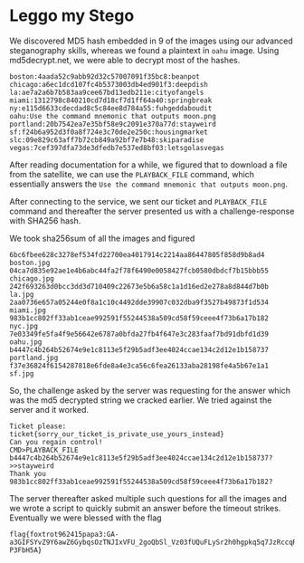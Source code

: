 # Leggo my Stego

We discovered MD5 hash embedded in 9 of the images using our advanced steganography skills, whereas we found a plaintext in `oahu` image. Using md5decrypt.net, we were able to decrypt most of the hashes.

```
boston:4aada52c9abb92d32c57007091f35bc8:beanpot
chicago:a6ec1dcd107fc4b5373003db4ed901f3:deepdish
la:ae7a2a6b7b583aa9cee67bd13edb211e:cityofangels
miami:1312798c840210cd7d18cf7d1ff64a40:springbreak
ny:e115d6633cdecdad8c5c84ee8d784a55:fuhgeddaboudit
oahu:Use the command mnemonic that outputs moon.png
portland:20b7542ea7e35bf58e9c2091e370a77d:stayweird
sf:f24b6a952d3f0a8f724e3c70de2e250c:housingmarket
slc:09e829c63aff7b72cb849a92bf7e7b48:skiparadise
vegas:7cef397dfa73de3dfedb7e537ed8bf03:letsgolasvegas
```

After reading documentation for a while, we figured that to download a file from the satellite, we can use the `PLAYBACK_FILE` command, which essentially answers the `Use the command mnemonic that outputs moon.png`.

After connecting to the service, we sent our ticket and `PLAYBACK_FILE` command and thereafter the server presented us with a challenge-response with SHA256 hash. 

We took sha256sum of all the images and figured

```
6bc6fbee628c3278ef534fd22700ea4017914c2214aa86447805f858d9b8ad4  boston.jpg
04ca7d835e92ae1e4b6abc44fa2f78f6490e0058427fcb0580dbdcf7b15bbb55  chicago.jpg
242f693263d0bcc3dd3d710409c22673e5b6a58c1a1d16ed2e278a8d844d7b0b  la.jpg
2aa0736e657a05244e0f8a1c10c4492dde39907c032dba9f3527b49873f1d534  miami.jpg
983b1cc802ff33ab1ceae992591f55244538a509cd58f59ceee4f73b6a17b182  nyc.jpg
7e03349fe5fa4f9e56642e6787a0bfda27fb4f647e3c283faaf7bd91dbfd1d39  oahu.jpg
b4447c4b264b52674e9e1c8113e5f29b5adf3ee4024ccae134c2d12e1b158737  portland.jpg
f37e36824f6154287818e6fde8a4e3ca56c6fea26133aba28198fe4a5b67e1a1  sf.jpg
```

So, the challenge asked by the server was requesting for the answer which was the md5 decrypted string we cracked earlier. We tried against the server and it worked.

```
Ticket please:
ticket{sorry_our_ticket_is_private_use_yours_instead}
Can you regain control!
CMD>PLAYBACK_FILE
b4447c4b264b52674e9e1c8113e5f29b5adf3ee4024ccae134c2d12e1b158737?
>>stayweird
Thank you
983b1cc802ff33ab1ceae992591f55244538a509cd58f59ceee4f73b6a17b182?
```

The server thereafter asked multiple such questions for all the images and we wrote a script to quickly submit an answer before the timeout strikes. Eventually we were blessed with the flag 

```
flag{foxtrot962415papa3:GA-a3GIFSYvZ9Y6awZ6GybqsOzTNJIxVFU_2goQbSl_Vz03fUQuFLySr2h0hgpkq5q7JzRccqRD1Cre-P3FbH5A}
```
